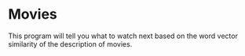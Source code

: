 # Movies

This program will tell you what to watch next based on the word vector similarity of the description of movies.



